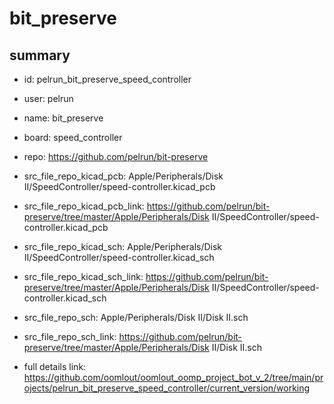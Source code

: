 # bit_preserve
 
## summary 
* id: pelrun_bit_preserve_speed_controller
* user: pelrun
* name: bit_preserve
* board: speed_controller
* repo: https://github.com/pelrun/bit-preserve
* src_file_repo_kicad_pcb: Apple/Peripherals/Disk II/SpeedController/speed-controller.kicad_pcb
* src_file_repo_kicad_pcb_link: https://github.com/pelrun/bit-preserve/tree/master/Apple/Peripherals/Disk II/SpeedController/speed-controller.kicad_pcb
* src_file_repo_kicad_sch: Apple/Peripherals/Disk II/SpeedController/speed-controller.kicad_sch
* src_file_repo_kicad_sch_link: https://github.com/pelrun/bit-preserve/tree/master/Apple/Peripherals/Disk II/SpeedController/speed-controller.kicad_sch

* src_file_repo_sch: Apple/Peripherals/Disk II/Disk II.sch
* src_file_repo_sch_link: https://github.com/pelrun/bit-preserve/tree/master/Apple/Peripherals/Disk II/Disk II.sch
* full details link: https://github.com/oomlout/oomlout_oomp_project_bot_v_2/tree/main/projects/pelrun_bit_preserve_speed_controller/current_version/working  







